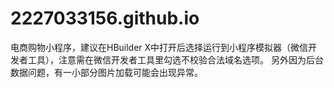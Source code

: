 # 2227033156.github.io
电商购物小程序，建议在HBuilder X中打开后选择运行到小程序模拟器（微信开发者工具），注意需在微信开发者工具里勾选不校验合法域名选项。
    另外因为后台数据问题，有一小部分图片加载可能会出现异常。
